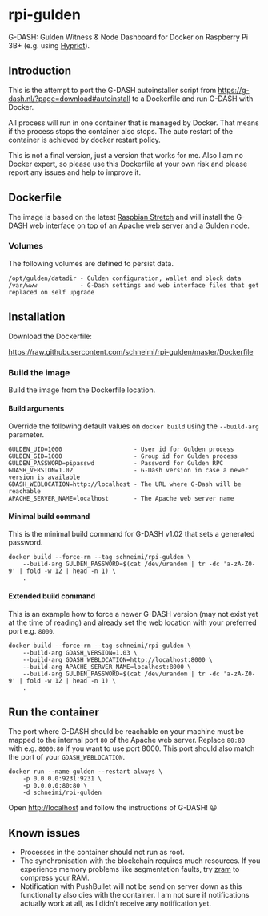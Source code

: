 # rpi-gulden

G-DASH: Gulden Witness & Node Dashboard for Docker on Raspberry Pi 3B+ (e.g. using [Hypriot](https://blog.hypriot.com/)).

## Introduction

This is the attempt to port the G-DASH autoinstaller script from <https://g-dash.nl/?page=download#autoinstall> to a Dockerfile and run G-DASH with Docker.

All process will run in one container that is managed by Docker. That means if the process stops the container also stops. The auto restart of the container is achieved by docker restart policy.

This is not a final version, just a version that works for me. Also I am no Docker expert, so please use this Dockerfile at your own risk and please report any issues and help to improve it.

## Dockerfile

The image is based on the latest [Raspbian Stretch](https://www.raspberrypi.org/downloads/raspbian/) and will install the G-DASH web interface on top of an Apache web server and a Gulden node.

### Volumes

The following volumes are defined to persist data.

```
/opt/gulden/datadir - Gulden configuration, wallet and block data
/var/www            - G-Dash settings and web interface files that get replaced on self upgrade

```

## Installation

Download the Dockerfile:

<https://raw.githubusercontent.com/schneimi/rpi-gulden/master/Dockerfile>

### Build the image

Build the image from the Dockerfile location.

#### Build arguments
Override the following default values on `docker build` using the `--build-arg` parameter.

```
GULDEN_UID=1000                    - User id for Gulden process
GULDEN_GID=1000                    - Group id for Gulden process
GULDEN_PASSWORD=pipasswd           - Password for Gulden RPC
GDASH_VERSION=1.02                 - G-Dash version in case a newer version is available
GDASH_WEBLOCATION=http://localhost - The URL where G-Dash will be reachable
APACHE_SERVER_NAME=localhost       - The Apache web server name

```
#### Minimal build command
This is the minimal build command for G-DASH v1.02 that sets a generated password.

```
docker build --force-rm --tag schneimi/rpi-gulden \
    --build-arg GULDEN_PASSWORD=$(cat /dev/urandom | tr -dc 'a-zA-Z0-9' | fold -w 12 | head -n 1) \
    .

```

#### Extended build command
This is an example how to force a newer G-DASH version (may not exist yet at the time of reading) and already set the web location with your preferred port e.g. `8000`.

```
docker build --force-rm --tag schneimi/rpi-gulden \
    --build-arg GDASH_VERSION=1.03 \
    --build-arg GDASH_WEBLOCATION=http://localhost:8000 \
    --build-arg APACHE_SERVER_NAME=localhost:8000 \
    --build-arg GULDEN_PASSWORD=$(cat /dev/urandom | tr -dc 'a-zA-Z0-9' | fold -w 12 | head -n 1) \
    .

```

## Run the container

The port where G-DASH should be reachable on your machine must be mapped to the internal port `80` of the Apache web server. Replace `80:80` with e.g. `8000:80` if you want to use port 8000. This port should also match the port of your `GDASH_WEBLOCATION`.

```
docker run --name gulden --restart always \
    -p 0.0.0.0:9231:9231 \
    -p 0.0.0.0:80:80 \
    -d schneimi/rpi-gulden

```

Open <http://localhost> and follow the instructions of G-DASH! :smiley:

## Known issues

* Processes in the container should not run as root.
* The synchronisation with the blockchain requires much resources. If you experience memory problems like segmentation faults, try [zram](https://en.wikipedia.org/wiki/Zram) to compress your RAM.
* Notification with PushBullet will not be send on server down as this functionality also dies with the container. I am not sure if notifications actually work at all, as I didn't receive any notification yet.
